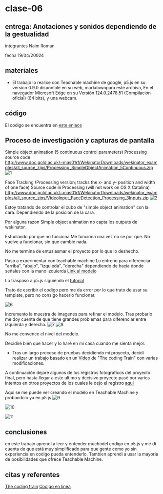 # clase-06

## entrega: Anotaciones y sonidos dependiendo de la gestualidad

integrantes Naim Roman

fecha 19/04/20024

## materiales

- El trabajo lo realice con Teachable machine de google, p5.js en su version 0.9.0 disponible en su web, markdownpara este archivo, En el navegador Microsoft Edge en su Versión 124.0.2478.51 (Compilación oficial) (64 bits), y una webcam.

## código

El codigo se encuentra en [este enlace](https://editor.p5js.org/NaimRoman/sketches/spMJCoeEM)

## Proceso de investigación y capturas de pantalla
Simple object animation (5 continuous control parameters)
Processing source code http://www.doc.gold.ac.uk/~mas01rf/WekinatorDownloads/wekinator_examples/all_source_zips/Processing_SimpleObjectAnimation_5Continuous.zip
![1](https://github.com/NaimRoman/audiv027-2024-1/blob/main/estudiantes/15-NaimRoman/clase-06/Captura%20de%20pantalla%20(1).png)

Face Tracking (Processing version; tracks the x- and y- position and width of one face)
Source code in Processing (will not work on OS X Catalina)
http://www.doc.gold.ac.uk/~mas01rf/WekinatorDownloads/wekinator_examples/all_source_zips/VideoInput_FaceDetection_Processing_3Inputs.zip
![2](https://github.com/NaimRoman/audiv027-2024-1/blob/main/estudiantes/15-NaimRoman/clase-06/Captura%20de%20pantalla%20(3).png)

Estoy tratando de controlar el cubo de "simple object animation" con la cara. Dependiendo de la posición de la cara.

Por alguna razon Simple object animation no capta los outputs de wekinator.

Estudiando por que no funciona
Me funciona una vez no se por que.
No vuelve a funcionar, sin que cambie nada.

No me termina de entusiasmar el proyecto por lo que lo deshecho.


Paso a experimentar con teachable machine
Lo entreno para diferenciar "arriba", "abajo", "izquieda", "derecha" dependiendo de hacia donde señales con la mano izquierda
[Link al modelo](https://teachablemachine.withgoogle.com/models/8HkSYfUIw/)

Lo traspaso a p5.js siguiendo el [tutorial](https://www.youtube.com/watch?v=kwcillcWOg0)

Trato de escribir el codigo pero me da error por lo que trato de usar su template, pero no consigo hacerlo funcionar.

![6](https://github.com/NaimRoman/audiv027-2024-1/blob/main/estudiantes/15-NaimRoman/clase-06/Captura%20de%20pantalla%20(6).png)

Incremento la muestra de imagenes para refinar el modelo. Tras probarlo me doy cuenta de que tiene grandes problemas para diferenciar entre izquierda y derecha.
![7](https://github.com/NaimRoman/audiv027-2024-1/blob/main/estudiantes/15-NaimRoman/clase-06/Sin%20t%C3%ADtulo.png) ![8](https://github.com/NaimRoman/audiv027-2024-1/blob/main/estudiantes/15-NaimRoman/clase-06/Sin%20t%C3%ADtulo2.jpg)

No me convence el nivel del modelo.

Decidiré bien que hacer y lo haré en mi casa cuando me sienta mejor.

- Tras un largo proceso de pruebas decidiendo mi proyecto, decidí realizar un trabajo basado en un [Video](https://www.youtube.com/watch?v=9z9mbiOZqSs&t=461s) de "The coding Train" con varias modificaciones.

A continuación dejare algunos de los registros fotograficos del proyecto final, pero hasta llegar a este ultimo y decisivo proyecto pasé por varios intentos en otros proyectos de los cuales le dejo el registro [aqui](https://github.com/NaimRoman/audiv027-2024-1/tree/main/estudiantes/15-NaimRoman/clase-06)

Aqui se me puede ver creando el modelo en Teachable Machine y probandolo ya en p5.js
![9](https://github.com/NaimRoman/audiv027-2024-1/blob/main/estudiantes/15-NaimRoman/clase-06/Captura%20de%20pantalla%20(37).png)

![10](https://github.com/NaimRoman/audiv027-2024-1/blob/main/estudiantes/15-NaimRoman/clase-06/Captura%20de%20pantalla%20(35).png)

![11](https://github.com/NaimRoman/audiv027-2024-1/blob/main/estudiantes/15-NaimRoman/clase-06/Captura%20de%20pantalla%20(38).png)

## conclusiones

en este trabajo aprendí a leer y entender muchodel codigo en p5.js y me di cuenta de que está muy simplificado para que gente como yo sin experiencia en codigo pueda entenderlo. Tambien aprendi a usar la mayoria de posibilidades que ofrece Teachable Machine.

## citas y referentes
[The coding train](https://www.youtube.com/watch?v=9z9mbiOZqSs&t=461s)
[Codigo en linea](https://editor.p5js.org/jeremycricchus@gmail.com/sketches/QXyTvVePV)
